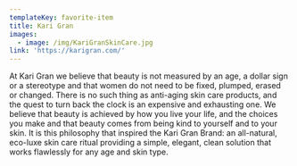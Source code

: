 ```yaml
---
templateKey: favorite-item
title: Kari Gran
images:
  - image: /img/KariGranSkinCare.jpg
link: 'https://karigran.com/'
---
```

At Kari Gran we believe that beauty is not measured by an age, a dollar sign or a stereotype and that women do not need to be fixed, plumped, erased or changed. There is no such thing as anti-aging skin care products, and the quest to turn back the clock is an expensive and exhausting one. We believe that beauty is achieved by how you live your life, and the choices you make and that beauty comes from being kind to yourself and to your skin. It is this philosophy that inspired the Kari Gran Brand: an all-natural, eco-luxe skin care ritual providing a simple, elegant, clean solution that works flawlessly for any age and skin type.
